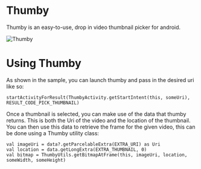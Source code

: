 # Thumby
Thumby is an easy-to-use, drop in video thumbnail picker for android.

![Thumby](thumby.gif)

# Using Thumby

As shown in the sample, you can launch thumby and pass in the desired uri like so:

    startActivityForResult(ThumbyActivity.getStartIntent(this, someUri), RESULT_CODE_PICK_THUMBNAIL)

Once a thumbnail is selected, you can make use of the data that thumby returns. This is both the Uri of the video and the location of the thumbnail. You can then use this data to retrieve the frame for the given video, this can be done using a Thumby utility class:

    val imageUri = data?.getParcelableExtra(EXTRA_URI) as Uri
    val location = data.getLongExtra(EXTRA_THUMBNAIL, 0)
    val bitmap = ThumbyUtils.getBitmapAtFrame(this, imageUri, location, someWidth, someHeight)
